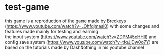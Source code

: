 # test-game
this game is a reproduction of the game made by Breckeys (https://www.youtube.com/watch?v=LOhfqjmasi0) with some changes and features made mainly for testing and learning\
the input system (https://www.youtube.com/watch?v=ZDPM45cHHlI) and config save system (https://www.youtube.com/watch?v=tfqJjDw0o7Y) are based on the tutorials made by DashNothing in his youtube channel
